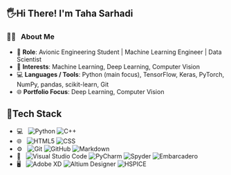 <h2>🖐Hi There! I'm Taha Sarhadi</h2>

<h3>👨‍💻 &nbsp; About Me</h3>

- 💼 **Role**:&nbsp;Avionic Engineering Student | Machine Learning Engineer | Data Scientist 
- 🧠 **Interests**:&nbsp;Machine Learning, Deep Learning, Computer Vision  
- 💻 **Languages / Tools**:&nbsp;Python (main focus), TensorFlow, Keras, PyTorch, NumPy, pandas, scikit-learn, Git  
- 🌐 **Portfolio Focus**:&nbsp;Deep Learning, Computer Vision

<h2>🔧Tech Stack</h2>

- 💻 &nbsp;
  ![Python](https://img.shields.io/badge/-Python-333333?style=flat&logo=python)
  ![C++](https://img.shields.io/badge/-C++-333333?style=flat&logo=C%2B%2B&logoColor=00599C)
- 🌐 &nbsp;
  ![HTML5](https://img.shields.io/badge/-HTML5-333333?style=flat&logo=HTML5)
  ![CSS](https://img.shields.io/badge/-CSS-333333?style=flat&logo=CSS3&logoColor=1572B6)
- ⚙️ &nbsp;
  ![Git](https://img.shields.io/badge/-Git-333333?style=flat&logo=git)
  ![GitHub](https://img.shields.io/badge/-GitHub-333333?style=flat&logo=github)
  ![Markdown](https://img.shields.io/badge/-Markdown-333333?style=flat&logo=markdown)
- 🔧 &nbsp;
 ![Visual Studio Code](https://img.shields.io/badge/-Visual%20Studio%20Code-333333?style=flat&logo=visual-studio-code&logoColor=007ACC)
 ![PyCharm](https://img.shields.io/badge/-PyCharm-333333?style=flat&logo=pycharm)
 ![Spyder](https://img.shields.io/badge/-Spyder-333333?style=flat&logo=spyderide)
 ![Embarcadero](https://img.shields.io/badge/-Embarcadero-333333?style=flat&logo=embarcadero)
- 🖥 &nbsp;
![Adobe XD](https://img.shields.io/badge/-Adobe%20XD-333333?style=flat&logo=adobexd)
![Altium Designer](https://img.shields.io/badge/-Altium%20Designer-333333?style=flat&logo=altiumdesigner)
![HSPICE](https://img.shields.io/badge/-HSPICE-333333?style=flat&logo=)
<br />
